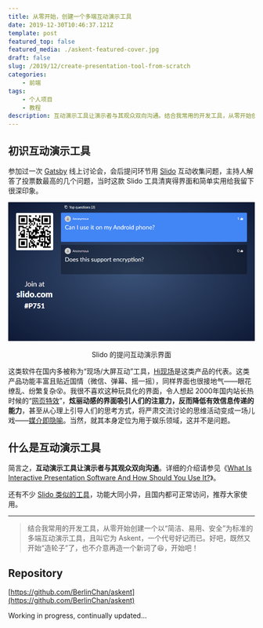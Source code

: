 ```yaml
---
title: 从零开始，创建一个多端互动演示工具
date: 2019-12-30T10:46:37.121Z
template: post
featured_top: false
featured_media: ./askent-featured-cover.jpg
draft: false
slug: /2019/12/create-presentation-tool-from-scratch
categories: 
    - 前端
tags:
    - 个人项目
    - 教程
description: 互动演示工具让演示者与其观众双向沟通。结合我常用的开发工具，从零开始创建一个以“简洁、易用、安全”为标准的多端互动演示工具。
---
```


<!-- endExcerpt -->

## 初识互动演示工具

参加过一次 [Gatsby](https://www.gatsbyjs.org/) 线上讨论会，会后提问环节用 [Slido](https://www.sli.do/) 互动收集问题，主持人解答了投票数最高的几个问题，当时这款 Slido 工具清爽得界面和简单实用给我留下很深印象。

![Slido 的提问互动演示界面](./event-pesent-mode.png)

<center>Slido 的提问互动演示界面</center>  

这类软件在国内多被称为“现场/大屏互动”工具，[Hi现场](https://www.hixianchang.com)是这类产品的代表。这类产品功能丰富且贴近国情（微信、弹幕、摇一摇），同样界面也很接地气——眼花缭乱、纷繁复杂😵。我很不喜欢这种玩具化的界面，令人想起 2000年国内站长热时候的“[网页特效](https://museum.berlinchan.com/2003/08/16/star-land-v2/#%E5%8F%8D%E6%80%9D)”，**炫丽动感的界面吸引人们的注意力，反而降低有效信息传递的能力**，甚至从心理上引导人们的思考方式，将严肃交流讨论的思维活动变成一场儿戏——[媒介即隐喻](https://www.zhihu.com/question/39259317)。当然，就其本身定位为用于娱乐领域，这并不是问题。

## 什么是互动演示工具

简言之，**互动演示工具让演示者与其观众双向沟通**。详细的介绍请参见《[What Is Interactive Presentation Software And How Should You Use It?](https://ahaslides.com/blog/what-is-interactive-presentation-software-and-how-should-you-use-it/)》。

还有不少 [Slido 类似的工具](https://alternativeto.net/software/sli-do/)，功能大同小异，且国内都可正常访问，推荐大家使用。

---

> 结合我常用的开发工具，从零开始创建一个以“简洁、易用、安全”为标准的多端互动演示工具，且叫它为 Askent，一个代号好记而已。好吧，既然又开始“造轮子”了，也不介意再造一个新词了😆，开始吧！

## Repository

[https://github.com/BerlinChan/askent](https://github.com/BerlinChan/askent)

Working in progress, continually updated...
